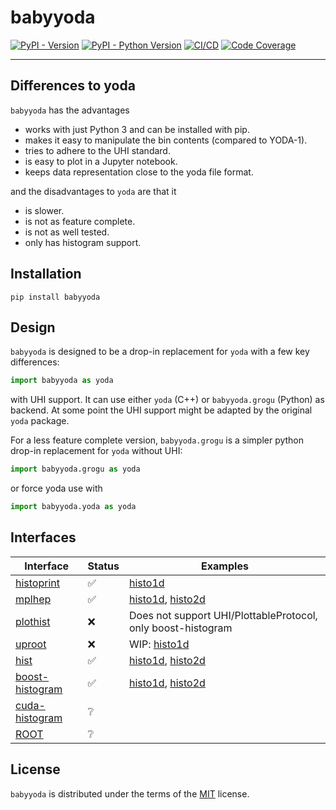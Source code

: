 # babyyoda

[![PyPI - Version](https://img.shields.io/pypi/v/babyyoda.svg)](https://pypi.org/project/babyyoda)
[![PyPI - Python Version](https://img.shields.io/pypi/pyversions/babyyoda.svg)](https://pypi.org/project/babyyoda)
[![CI/CD](https://github.com/APN-Pucky/babyyoda/actions/workflows/ci.yml/badge.svg)](https://github.com/APN-Pucky/babyyoda/actions/workflows/ci.yml)
[![Code Coverage](https://codecov.io/gh/APN-Pucky/babyyoda/graph/badge.svg?branch=master)](https://codecov.io/gh/APN-Pucky/babyyoda?branch=master)

______________________________________________________________________

## Differences to yoda

`babyyoda` has the advantages

- works with just Python 3 and can be installed with pip.
- makes it easy to manipulate the bin contents (compared to YODA-1).
- tries to adhere to the UHI standard.
- is easy to plot in a Jupyter notebook.
- keeps data representation close to the yoda file format.

and the disadvantages to `yoda` are that it

- is slower.
- is not as feature complete.
- is not as well tested.
- only has histogram support.

## Installation

```console
pip install babyyoda
```

## Design

`babyyoda` is designed to be a drop-in replacement for `yoda` with a few key differences:

```python
import babyyoda as yoda
```

with UHI support.
It can use either `yoda` (C++) or `babyyoda.grogu` (Python) as backend.
At some point the UHI support might be adapted by the original `yoda` package.

For a less feature complete version, `babyyoda.grogu` is a simpler python drop-in replacement for `yoda` without UHI:

```python
import babyyoda.grogu as yoda
```

or force yoda use with

```python
import babyyoda.yoda as yoda
```

## Interfaces

| Interface                                                        | Status | Examples                                                                                                             |
| ---------------------------------------------------------------- | ------ | -------------------------------------------------------------------------------------------------------------------- |
| [histoprint](https://github.com/scikit-hep/histoprint)           | ✅     | [histo1d](examples/interface/histoprint/histo1d.ipynb)                                                    |
| [mplhep](https://github.com/scikit-hep/mplhep)                   | ✅     | [histo1d](examples/interface/mplhep/histo1d.ipynb), [histo2d](examples/interface/mplhep/histo2d.ipynb) |
| [plothist](https://github.com/scikit-hep/plothist)               | ❌     | Does not support UHI/PlottableProtocol, only boost-histogram                                                         |
| [uproot](https://github.com/scikit-hep/uproot)                   | ❌     | WIP: [histo1d](examples/interface/uproot/histo1d.ipynb)                                                       |
| [hist](https://github.com/scikit-hep/hist)                       | ✅     | [histo1d](examples/interface/hist/histo1d.ipynb), [histo2d](examples/interface/hist/histo2d.ipynb)                                                                                |
| [boost-histogram](https://github.com/scikit-hep/boost-histogram) | ✅     | [histo1d](examples/interface/boost-histogram/histo1d.ipynb), [histo2d](examples/interface/boost-histogram/histo2d.ipynb)                                                                                |
| [cuda-histogram](https://github.com/scikit-hep/cuda-histogram)   | ❔     |                                                                                                                      |
| [ROOT](https://github.com/root-project/root)                     | ❔     |                                                                                                                      |

## License

`babyyoda` is distributed under the terms of the [MIT](https://spdx.org/licenses/MIT.html) license.
